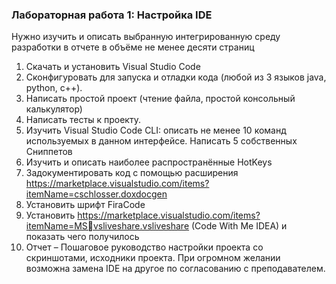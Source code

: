 ### Лабораторная работа 1: Настройка IDE
Нужно изучить и описать выбранную интегрированную среду разработки в
отчете в объёме не менее десяти страниц

1) Скачать и установить Visual Studio Code
2) Сконфигуровать для запуска и отладки кода (любой из 3 языков java, python, c++).
3) Написать простой проект (чтение файла, простой консольный калькулятор)
4) Написать тесты к проекту.
5) Изучить Visual Studio Code CLI:
   описать не менее 10 команд используемых в данном интерфейсе.
   Написать 5 собственных Сниппетов
6) Изучить и описать наиболее распространённые HotKeys
7) Задокументировать код с помощью расширения
   https://marketplace.visualstudio.com/items?itemName=cschlosser.doxdocgen
8) Установить шрифт FiraCode
9) Установить https://marketplace.visualstudio.com/items?itemName=MSvsliveshare.vsliveshare (Code With Me IDEA) и показать чего получилось
10) Отчет – Пошаговое руководство настройки проекта со скриншотами, исходники проекта.
    При огромном желании возможна замена IDE на другое по согласованию с
    преподавателем.
